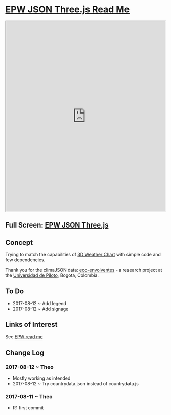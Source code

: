 <span style=display:none; >[You are now in a GitHub source code view - click this link to view Read Me file as a web page]( https://ibpsa2017.github.io/epw-json-threejs/#README.md "View file as a web page." ) </span>



# [EPW JSON Three.js Read Me]( #README.md )

<iframe src=https://ibpsa2017.github.io/epw-json-threejs/index.html width=100% height=600px ></iframe>

## Full Screen: [EPW JSON Three.js ]( https://ibpsa2017.github.io/epw-json-threejs/index.html )


## Concept

Trying to match the capabilities of [3D Weather Chart]( http://www.eco-envolventes.net/tools/170614a/3dChart1.html ) with simple code and few dependencies.

Thank you for the climaJSON data: [eco-envolventes]( http://www.eco-envolventes.net/ ) - a research project at the [Universidad de Piloto]( http://www.unipiloto.edu.co/ ), Bogota, Colombia.


## To Do

* 2017-08-12 ~ Add legend
* 2017-08-12 ~ Add signage


## Links of Interest

See [EPW read me]( https://ibpsa2017.github.io/index.html#readme-epw.md )


## Change Log


### 2017-08-12 ~ Theo

* Mostly working as intended
* 2017-08-12 ~ Try countrydata.json instead of countrydata.js


### 2017-08-11 ~ Theo

* R1 first commit